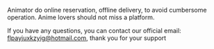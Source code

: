 

Animator do online reservation, offline delivery, to avoid cumbersome operation. Anime lovers should not miss a platform.

If you have any questions, you can contact our official email: flpayjuxkzyig@hotmail.com, thank you for your support
